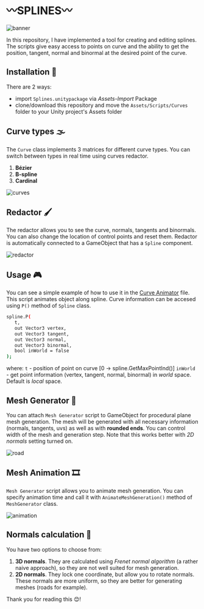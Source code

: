 # 〰️SPLINES〰️
![banner](https://github.com/akihiko47/Parametric-Curves-And-Splines/blob/main/Images/banner.jpg)

In this repository, I have implemented a tool for creating and editing splines. The scripts give easy access to points on curve and the ability to get the position, tangent, normal and binormal at the desired point of the curve.

## Installation 🔧
There are 2 ways:
- import `Splines.unitypackage` via *Assets-Import* Package
- clone/download this repository and move the `Assets/Scripts/Curves` folder to your Unity project's Assets folder

## Curve types 🌫️
The `Curve` class implements 3 matrices for different curve types. You can switch between types in real time using curves redactor.
1) **Bézier**
2) **B-spline**
3) **Cardinal**

![curves](https://github.com/akihiko47/Parametric-Curves-And-Splines/blob/main/Images/curves.gif)

## Redactor 🖌️
The redactor allows you to see the curve, normals, tangents and binormals. You can also change the location of control points and reset them.
Redactor is automatically connected to a GameObject that has a `Spline` component.

![redactor](https://github.com/akihiko47/Parametric-Curves-And-Splines/blob/main/Images/redactor.gif)

## Usage 🎮
You can see a simple example of how to use it in the [Curve Animator](https://github.com/akihiko47/Parametric-Curves-And-Splines/blob/main/Assets/Scripts/Curves/Curve%20Animator.cs) file. This script animates object along spline. Curve information can be accesed using `P()` method of `Spline` class.

   ```sh
   spline.P(
      t,
      out Vector3 vertex,
      out Vector3 tangent, 
      out Vector3 normal, 
      out Vector3 binormal, 
      bool inWorld = false
   );
   ```

where:
   `t` - position of point on curve [0 -> spline.GetMaxPointInd()]
   `inWorld` - get point information (vertex, tangent, normal, binormal) in *world* space. Default is *local* space.

## Mesh Generator 📜
You can attach `Mesh Generator` script to GameObject for procedural plane mesh generation. The mesh will be generated with all necessary information (normals, tangents, uvs) as well as with **rounded ends**. You can control width of the mesh and generation step. Note that this works better with *2D normals* setting turned on.

![road](https://github.com/akihiko47/Parametric-Curves-And-Splines/blob/main/Images/mesh.jpg)

## Mesh Animation 🎞️
`Mesh Generator` script allows you to animate mesh generation. You can specify animation time and call it with `AnimateMeshGeneration()` method of `MeshGenerator` class.

![animation](https://github.com/akihiko47/Parametric-Curves-And-Splines/blob/main/Images/animation.gif)

## Normals calculation 📐
You have two options to choose from:
1) **3D normals**. They are calculated using *Frenet normal algorithm* (a rather naive approach), so they are not well suited for mesh generation.
2) **2D normals**. They lock one coordinate, but allow you to rotate normals. These normals are more uniform, so they are better for generating meshes (roads for example).


Thank you for reading this 😊!